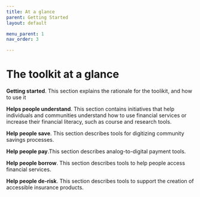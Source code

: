 ```yaml
---
title: At a glance
parent: Getting Started
layout: default

menu_parent: 1
nav_order: 3

---
```


# The toolkit at a glance

**Getting started**. This section explains the rationale for the toolikit, and how to use it

**Helps people understand**. This section contains initiatives that help individuals and communities understand how to use financial services or increase their financial literacy, such as course and research tools.

**Help people save**. This section describes tools for digitizing community savings processes. 

**Help people pay**.This section describes analog-to-digital payment tools.

**Help people borrow**. This section describes tools to help people access financial services.

**Help people de-risk**. This section describes tools to support the creation of accessible insurance products.


